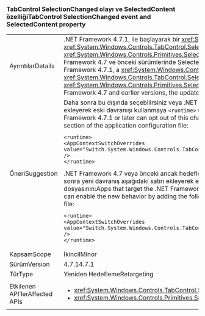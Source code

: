 ### <a name="tabcontrol-selectionchanged-event-and-selectedcontent-property"></a><span data-ttu-id="281f8-101">TabControl SelectionChanged olayı ve SelectedContent özelliği</span><span class="sxs-lookup"><span data-stu-id="281f8-101">TabControl SelectionChanged event and SelectedContent property</span></span>

|   |   |
|---|---|
|<span data-ttu-id="281f8-102">Ayrıntılar</span><span class="sxs-lookup"><span data-stu-id="281f8-102">Details</span></span>|<span data-ttu-id="281f8-103">.NET Framework 4.7.1, ile başlayarak bir <xref:System.Windows.Controls.TabControl> değerini güncelleştirir, <xref:System.Windows.Controls.TabControl.SelectedContent> özel durumu oluşturulmadan önce özellik <xref:System.Windows.Controls.Primitives.Selector.SelectionChanged> kendi seçimi değiştiğinde olay. .NET Framework 4.7 ve önceki sürümlerinde SelectedContent güncelleştirme etkinlikten sonra oldu.</span><span class="sxs-lookup"><span data-stu-id="281f8-103">Starting with the .NET Framework 4.7.1, a <xref:System.Windows.Controls.TabControl> updates the value of its <xref:System.Windows.Controls.TabControl.SelectedContent> property before raising the <xref:System.Windows.Controls.Primitives.Selector.SelectionChanged> event, when its selection changes.In the .NET Framework 4.7 and earlier versions, the update to SelectedContent happened after the event.</span></span>|
|<span data-ttu-id="281f8-104">Öneri</span><span class="sxs-lookup"><span data-stu-id="281f8-104">Suggestion</span></span>|<span data-ttu-id="281f8-105">Daha sonra bu dışında seçebilirsiniz veya .NET Framework 4.7.1'i hedefleyen uygulamalar değiştirin ve aşağıdaki ekleyerek eski davranışı kullanmaya <code>&lt;runtime&gt;</code> uygulama yapılandırma dosyası bölümünü:</span><span class="sxs-lookup"><span data-stu-id="281f8-105">Apps that target the .NET Framework 4.7.1 or later can opt out of this change and use legacy behavior by adding the following to the <code>&lt;runtime&gt;</code> section of the application configuration file:</span></span><pre><code class="lang-xml">&lt;runtime&gt;&#13;&#10;&lt;AppContextSwitchOverrides value=&quot;Switch.System.Windows.Controls.TabControl.SelectionPropertiesCanLagBehindSelectionChangedEvent=true&quot; /&gt;&#13;&#10;&lt;/runtime&gt;&#13;&#10;</code></pre><span data-ttu-id="281f8-106">.NET Framework 4.7 veya önceki ancak hedefleyen uygulamaları .NET Framework 4.7.1 üzerinde çalışan veya daha sonra yeni davranış aşağıdaki satırı ekleyerek etkinleştirmek üzere <code>&lt;runtime&gt;</code> uygulama .configuration dosyasının:</span><span class="sxs-lookup"><span data-stu-id="281f8-106">Apps that target the .NET Framework 4.7 or earlier but are running on the .NET Framework 4.7.1 or later can enable the new behavior by adding the following line to the <code>&lt;runtime&gt;</code> section of the application .configuration file:</span></span><pre><code class="lang-xml">&lt;runtime&gt;&#13;&#10;&lt;AppContextSwitchOverrides value=&quot;Switch.System.Windows.Controls.TabControl.SelectionPropertiesCanLagBehindSelectionChangedEvent=false&quot; /&gt;&#13;&#10;&lt;/runtime&gt;&#13;&#10;</code></pre>|
|<span data-ttu-id="281f8-107">Kapsam</span><span class="sxs-lookup"><span data-stu-id="281f8-107">Scope</span></span>|<span data-ttu-id="281f8-108">İkincil</span><span class="sxs-lookup"><span data-stu-id="281f8-108">Minor</span></span>|
|<span data-ttu-id="281f8-109">Sürüm</span><span class="sxs-lookup"><span data-stu-id="281f8-109">Version</span></span>|<span data-ttu-id="281f8-110">4.7.1</span><span class="sxs-lookup"><span data-stu-id="281f8-110">4.7.1</span></span>|
|<span data-ttu-id="281f8-111">Tür</span><span class="sxs-lookup"><span data-stu-id="281f8-111">Type</span></span>|<span data-ttu-id="281f8-112">Yeniden Hedefleme</span><span class="sxs-lookup"><span data-stu-id="281f8-112">Retargeting</span></span>|
|<span data-ttu-id="281f8-113">Etkilenen API’ler</span><span class="sxs-lookup"><span data-stu-id="281f8-113">Affected APIs</span></span>|<ul><li><xref:System.Windows.Controls.TabControl.SelectedContent?displayProperty=nameWithType></li><li><xref:System.Windows.Controls.Primitives.Selector.SelectionChanged?displayProperty=nameWithType></li></ul>|

